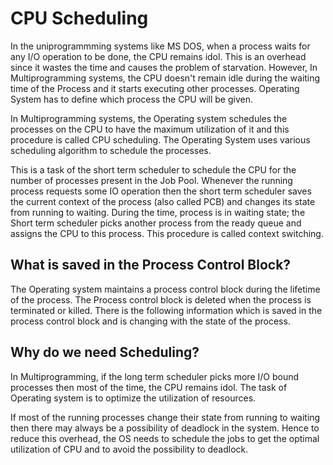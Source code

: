 # CPU Scheduling

In the uniprogrammming systems like MS DOS, when a process waits for any I/O operation to be done, the CPU remains idol. This is an overhead since it wastes the time and causes the problem of starvation. However, In Multiprogramming systems, the CPU doesn't remain idle during the waiting time of the Process and it starts executing other processes. Operating System has to define which process the CPU will be given.

In Multiprogramming systems, the Operating system schedules the processes on the CPU to have the maximum utilization of it and this procedure is called CPU scheduling. The Operating System uses various scheduling algorithm to schedule the processes.

This is a task of the short term scheduler to schedule the CPU for the number of processes present in the Job Pool. Whenever the running process requests some IO operation then the short term scheduler saves the current context of the process (also called PCB) and changes its state from running to waiting. During the time, process is in waiting state; the Short term scheduler picks another process from the ready queue and assigns the CPU to this process. This procedure is called context switching.

## What is saved in the Process Control Block?

The Operating system maintains a process control block during the lifetime of the process. The Process control block is deleted when the process is terminated or killed. There is the following information which is saved in the process control block and is changing with the state of the process.


## Why do we need Scheduling?

In Multiprogramming, if the long term scheduler picks more I/O bound processes then most of the time, the CPU remains idol. The task of Operating system is to optimize the utilization of resources.

If most of the running processes change their state from running to waiting then there may always be a possibility of deadlock in the system. Hence to reduce this overhead, the OS needs to schedule the jobs to get the optimal utilization of CPU and to avoid the possibility to deadlock.

